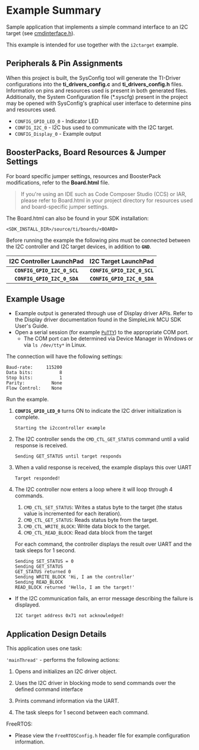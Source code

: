 # Example Summary

Sample application that implements a simple command interface to an I2C target (see [cmdinterface.h]).

This example is intended for use together with the `i2ctarget` example.

## Peripherals & Pin Assignments

When this project is built, the SysConfig tool will generate the TI-Driver
configurations into the __ti_drivers_config.c__ and __ti_drivers_config.h__
files. Information on pins and resources used is present in both generated
files. Additionally, the System Configuration file (\*.syscfg) present in the
project may be opened with SysConfig's graphical user interface to determine
pins and resources used.

* `CONFIG_GPIO_LED_0` - Indicator LED
* `CONFIG_I2C_0` - I2C bus used to communicate with the I2C target.
* `CONFIG_Display_0` - Example output

## BoosterPacks, Board Resources & Jumper Settings

For board specific jumper settings, resources and BoosterPack modifications,
refer to the __Board.html__ file.

> If you're using an IDE such as Code Composer Studio (CCS) or IAR, please
refer to Board.html in your project directory for resources used and
board-specific jumper settings.

The Board.html can also be found in your SDK installation:

```text
<SDK_INSTALL_DIR>/source/ti/boards/<BOARD>
```

Before running the example the following pins must be connected between the
I2C controller and I2C target devices, in addition to __`GND`__.

  |  I2C Controller LaunchPad   |    I2C Target LaunchPad     |
  |:---------------------------:|:---------------------------:|
  | __`CONFIG_GPIO_I2C_0_SCL`__ | __`CONFIG_GPIO_I2C_0_SCL`__ |
  | __`CONFIG_GPIO_I2C_0_SDA`__ | __`CONFIG_GPIO_I2C_0_SDA`__ |

## Example Usage

* Example output is generated through use of Display driver APIs.
  Refer to the Display driver documentation found in the SimpleLink MCU SDK User's Guide.
* Open a serial session (for example [`PuTTY`][putty-homepage]) to the appropriate COM port.
    * The COM port can be determined via Device Manager in Windows or via `ls /dev/tty*` in Linux.

The connection will have the following settings:

```text
Baud-rate:     115200
Data bits:          8
Stop bits:          1
Parity:          None
Flow Control:    None
```

Run the example.

1. __`CONFIG_GPIO_LED_0`__ turns ON to indicate the I2C driver initialization is complete.

    ```text
    Starting the i2ccontroller example
    ```

2. The I2C controller sends the `CMD_CTL_GET_STATUS` command until a valid response is received.

    ```text
    Sending GET_STATUS until target responds
    ```

3. When a valid response is received, the example displays this over UART

    ```text
    Target responded!
    ```

4. The I2C controller now enters a loop where it will loop through 4 commands.
    1. `CMD_CTL_SET_STATUS`: Writes a status byte to the target (the status value is incremented for each iteration).
    2. `CMD_CTL_GET_STATUS`: Reads status byte from the target.
    3. `CMD_CTL_WRITE_BLOCK`: Write data block to the target.
    4. `CMD_CTL_READ_BLOCK`: Read data block from the target

    For each command, the controller displays the result over UART and the task sleeps for 1 second.

    ```text
    Sending SET_STATUS = 0
    Sending GET_STATUS
    GET_STATUS returned 0
    Sending WRITE_BLOCK 'Hi, I am the controller'
    Sending READ_BLOCK
    READ_BLOCK returned 'Hello, I am the target!'
    ```

* If the I2C communication fails, an error message describing
the failure is displayed.

    ```text
    I2C target address 0x71 not acknowledged!
    ```

## Application Design Details

This application uses one task:

`'mainThread'` - performs the following actions:

1. Opens and initializes an I2C driver object.

2. Uses the I2C driver in blocking mode to send commands over the defined command interface

3. Prints command information via the UART.

4. The task sleeps for 1 second between each command.

FreeRTOS:

* Please view the `FreeRTOSConfig.h` header file for example configuration
information.

[putty-homepage]: http://www.putty.org "PuTTY's homepage"
[cmdinterface.h]: ./cmdinterface.h
